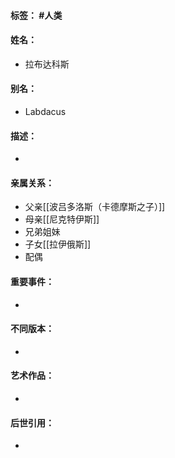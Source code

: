 #### 标签： #人类
#### 姓名：
- 拉布达科斯
#### 别名：
- Labdacus
#### 描述：
- 
#### 亲属关系：
- 父亲[[波吕多洛斯（卡德摩斯之子）]]
- 母亲[[尼克特伊斯]]
- 兄弟姐妹
- 子女[[拉伊俄斯]]
- 配偶
#### 重要事件：
- 
#### 不同版本：
- 
#### 艺术作品：
- 
#### 后世引用：
- 